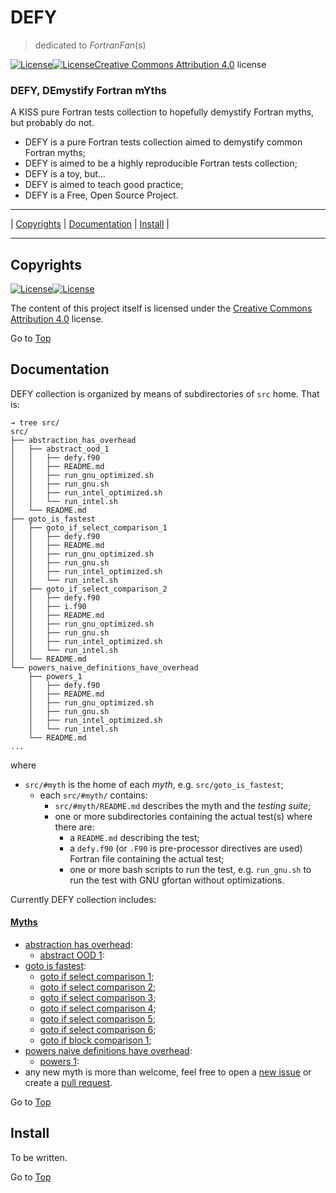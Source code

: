 <a name="top"></a>

# DEFY

> dedicated to *FortranFan*(s)

[![License](images/cc.png)]()[![License](images/by.png)]()[Creative Commons Attribution 4.0](http://creativecommons.org/licenses/by/4.0/) license

### DEFY, DEmystify Fortran mYths

A KISS pure Fortran tests collection to hopefully demystify Fortran myths, but probably do not.

- DEFY is a pure Fortran tests collection aimed to demystify common Fortran myths;
- DEFY is aimed to be a highly reproducible Fortran tests collection;
- DEFY is a toy, but...
- DEFY is aimed to teach good practice;
- DEFY is a Free, Open Source Project.

---

| [Copyrights](#copyrights) | [Documentation](#documentation) | [Install](#install) |

---

## Copyrights

[![License](images/cc.png)]()[![License](images/by.png)]()

The content of this project itself is licensed under the [Creative Commons Attribution 4.0](http://creativecommons.org/licenses/by/4.0/) license.

Go to [Top](#top)

## Documentation

DEFY collection is organized by means of subdirectories of `src` home. That is:

```shell
→ tree src/
src/
├── abstraction_has_overhead
│   ├── abstract_ood_1
│   │   ├── defy.f90
│   │   ├── README.md
│   │   ├── run_gnu_optimized.sh
│   │   ├── run_gnu.sh
│   │   ├── run_intel_optimized.sh
│   │   └── run_intel.sh
│   └── README.md
├── goto_is_fastest
│   ├── goto_if_select_comparison_1
│   │   ├── defy.f90
│   │   ├── README.md
│   │   ├── run_gnu_optimized.sh
│   │   ├── run_gnu.sh
│   │   ├── run_intel_optimized.sh
│   │   └── run_intel.sh
│   ├── goto_if_select_comparison_2
│   │   ├── defy.f90
│   │   ├── i.f90
│   │   ├── README.md
│   │   ├── run_gnu_optimized.sh
│   │   ├── run_gnu.sh
│   │   ├── run_intel_optimized.sh
│   │   └── run_intel.sh
│   └── README.md
└── powers_naive_definitions_have_overhead
    ├── powers_1
    │   ├── defy.f90
    │   ├── README.md
    │   ├── run_gnu_optimized.sh
    │   ├── run_gnu.sh
    │   ├── run_intel_optimized.sh
    │   └── run_intel.sh
    └── README.md
...
```

where

+ `src/#myth` is the home of each *myth*, e.g. `src/goto_is_fastest`;
  + each `src/#myth/` contains:
    + `src/#myth/README.md` describes the myth and the *testing suite*;
    + one or more subdirectories containing the actual test(s) where there are:
      + a `README.md` describing the test;
      + a `defy.f90` (or `.F90` is pre-processor directives are used) Fortran file containing the actual test;
      + one or more bash scripts to run the test, e.g. `run_gnu.sh` to run the test with GNU gfortan without optimizations.

Currently DEFY collection includes:

#### [Myths](https://github.com/szaghi/DEFY/tree/master/src)
+ [abstraction has overhead](https://github.com/szaghi/DEFY/tree/master/src/abstraction_has_overhead):
  + [abstract OOD 1](https://github.com/szaghi/DEFY/tree/master/src/abstraction_has_overhead/abstract_ood_1):
+ [goto is fastest](https://github.com/szaghi/DEFY/tree/master/src/goto_is_fastest):
  + [goto if select comparison 1](https://github.com/szaghi/DEFY/tree/master/src/goto_is_fastest/goto_if_select_comparison_1);
  + [goto if select comparison 2](https://github.com/szaghi/DEFY/tree/master/src/goto_is_fastest/goto_if_select_comparison_2);
  + [goto if select comparison 3](https://github.com/szaghi/DEFY/tree/master/src/goto_is_fastest/goto_if_select_comparison_3);
  + [goto if select comparison 4](https://github.com/szaghi/DEFY/tree/master/src/goto_is_fastest/goto_if_select_comparison_4);
  + [goto if select comparison 5](https://github.com/szaghi/DEFY/tree/master/src/goto_is_fastest/goto_if_select_comparison_5);
  + [goto if select comparison 6](https://github.com/szaghi/DEFY/tree/master/src/goto_is_fastest/goto_if_select_comparison_6);
  + [goto if block comparison 1](https://github.com/szaghi/DEFY/tree/master/src/goto_is_fastest/goto_if_block_comparison_1);
+ [powers naive definitions have overhead](https://github.com/szaghi/DEFY/tree/master/src/powers_naive_definitions_have_overhead):
  + [powers 1](https://github.com/szaghi/DEFY/tree/master/src/powers_naive_definitions_have_overhead/powers_1):
+ any new myth is more than welcome, feel free to open a [new issue](https://github.com/szaghi/DEFY/issues) or create a [pull request](https://github.com/szaghi/DEFY/pulls).

Go to [Top](#top)

## Install

To be written.

Go to [Top](#top)
